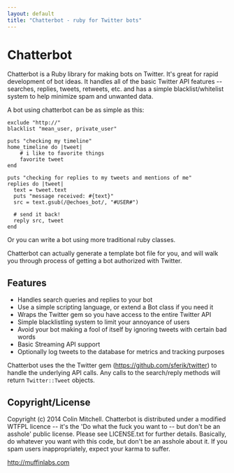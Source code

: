```yaml
---
layout: default
title: "Chatterbot - ruby for Twitter bots"
---
```


Chatterbot
===========

Chatterbot is a Ruby library for making bots on Twitter.  It's
great for rapid development of bot ideas. It handles all of the basic
Twitter API features -- searches, replies, tweets, retweets, etc. and has
a simple blacklist/whitelist system to help minimize spam and unwanted
data.

A bot using chatterbot can be as simple as this:

```
exclude "http://"
blacklist "mean_user, private_user"

puts "checking my timeline"
home_timeline do |tweet|
    # i like to favorite things
    favorite tweet
end

puts "checking for replies to my tweets and mentions of me"
replies do |tweet|
  text = tweet.text
  puts "message received: #{text}"
  src = text.gsub(/@echoes_bot/, "#USER#")  

  # send it back!
  reply src, tweet
end
```

Or you can write a bot using more traditional ruby classes.

Chatterbot can actually generate a template bot file for you, and will
walk you through process of getting a bot authorized with Twitter.


Features
--------
* Handles search queries and replies to your bot
* Use a simple scripting language, or extend a Bot class if you need it
* Wraps the Twitter gem so you have access to the entire Twitter API
* Simple blacklistling system to limit your annoyance of users
* Avoid your bot making a fool of itself by ignoring tweets with
  certain bad words
* Basic Streaming API support
* Optionally log tweets to the database for metrics and tracking purposes


Chatterbot uses the the Twitter gem
(https://github.com/sferik/twitter) to handle the underlying API
calls. Any calls to the search/reply methods will return
`Twitter::Tweet` objects.


Copyright/License
-----------------

Copyright (c) 2014 Colin Mitchell. Chatterbot is distributed under a
modified WTFPL licence -- it's the 'Do what the fuck you want to --
but don't be an asshole' public license.  Please see LICENSE.txt for
further details. Basically, do whatever you want with this code, but
don't be an asshole about it.  If you spam users inappropriately,
expect your karma to suffer.


http://muffinlabs.com

